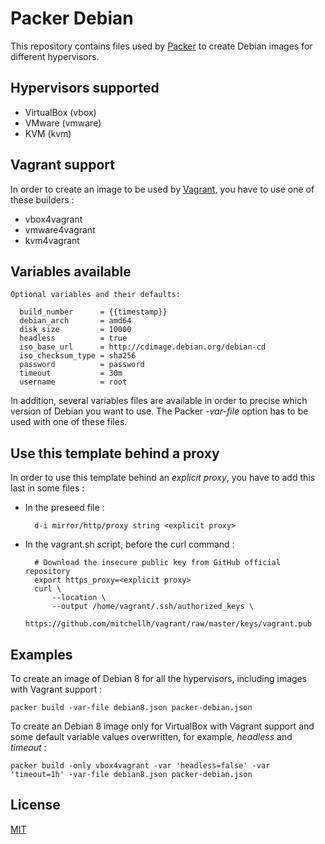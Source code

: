 # Packer Debian

This repository contains files used by [Packer][packer] to create Debian images for different hypervisors.

## Hypervisors supported

* VirtualBox (vbox)
* VMware (vmware)
* KVM (kvm)

## Vagrant support

In order to create an image to be used by [Vagrant][vagrant], you have to use one of these builders :

* vbox4vagrant
* vmware4vagrant
* kvm4vagrant

## Variables available

    Optional variables and their defaults:

      build_number      = {{timestamp}}
      debian_arch       = amd64
      disk_size         = 10000
      headless          = true
      iso_base_url      = http://cdimage.debian.org/debian-cd
      iso_checksum_type = sha256
      password          = password
      timeout           = 30m
      username          = root

In addition, several variables files are available in order to precise which version of Debian you want to use. The Packer *-var-file* option has to be used with one of these files.

## Use this template behind a proxy

In order to use this template behind an *explicit proxy*, you have to add this last in some files :

* In the preseed file :

        d-i mirror/http/proxy string <explicit proxy>

* In the vagrant.sh script, before the curl command :

        # Download the insecure public key from GitHub official repository
        export https_proxy=<explicit proxy>
        curl \
            --location \
            --output /home/vagrant/.ssh/authorized_keys \
            https://github.com/mitchellh/vagrant/raw/master/keys/vagrant.pub

## Examples

To create an image of Debian 8 for all the hypervisors, including images with Vagrant support :

    packer build -var-file debian8.json packer-debian.json

To create an Debian 8 image only for VirtualBox with Vagrant support and some default variable values overwritten, for example, *headless* and *timeout* :

    packer build -only vbox4vagrant -var 'headless=false' -var 'timeout=1h' -var-file debian8.json packer-debian.json

## License

[MIT][license]

 [packer]: https://packer.io/
 [vagrant]: https://www.vagrantup.com/
 [license]: http://opensource.org/licenses/MIT
